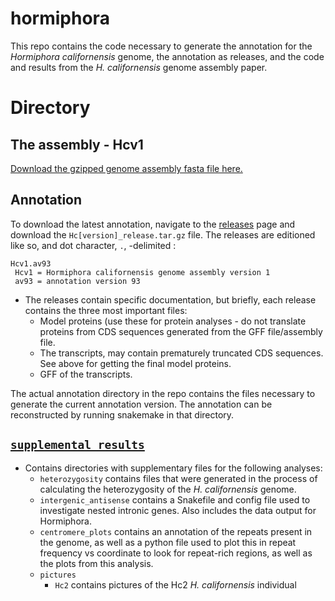 # hormiphora

This repo contains the code necessary to generate the annotation for the _Hormiphora californensis_ genome, the annotation as releases, and the code and results from the _H. californensis_ genome assembly paper.

# Directory

## The assembly - Hcv1

[Download the gzipped genome assembly fasta file here.](https://github.com/conchoecia/hormiphora/blob/master/annotation/raw_files/UCSC_Hcal_v1.fa.gz)

## Annotation

To download the latest annotation, navigate to the [releases](https://github.com/conchoecia/hormiphora/releases) page and download the `Hc[version]_release.tar.gz` file. The releases are editioned like so, and dot character, `.`, -delimited :

```
Hcv1.av93
 Hcv1 = Hormiphora californensis genome assembly version 1
 av93 = annotation version 93
```

- The releases contain specific documentation, but briefly, each release contains the three most important files:
  - Model proteins (use these for protein analyses - do not translate proteins from CDS sequences generated from the GFF file/assembly file.
  - The transcripts, may contain prematurely truncated CDS sequences. See above for getting the final model proteins.
  - GFF of the transcripts.

The actual annotation directory in the repo contains the files necessary to generate the current annotation version. The annotation can be reconstructed by running snakemake in that directory.

## [`supplemental_results`](https://github.com/conchoecia/hormiphora/tree/master/supplemental_results)

- Contains directories with supplementary files for the following analyses:
  - `heterozygosity` contains files that were generated in the process of calculating the heterozygosity of the _H. californensis_ genome.
  - `intergenic_antisense` contains a Snakefile and config file used to investigate nested intronic genes. Also includes the data output for Hormiphora.
  - `centromere_plots` contains an annotation of the repeats present in the genome, as well as a python file used to plot this in repeat frequency vs coordinate to look for repeat-rich regions, as well as the plots from this analysis.
  - `pictures`
    - `Hc2` contains pictures of the Hc2 _H. californensis_ individual
